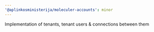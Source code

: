 ```yaml
---
'@aplinkosministerija/moleculer-accounts': minor
---
```


Implementation of tenants, tenant users & connections between them
